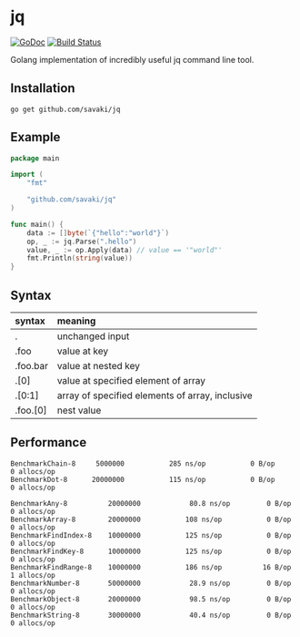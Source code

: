 # jq

[![GoDoc](https://godoc.org/github.com/savaki/jq?status.svg)](https://godoc.org/github.com/savaki/jq)
[![Build Status](https://snap-ci.com/savaki/jq/branch/master/build_image)](https://snap-ci.com/savaki/jq/branch/master)

Golang implementation of incredibly useful jq command line tool.

## Installation

```
go get github.com/savaki/jq
```

## Example

```go
package main

import (
	"fmt"

	"github.com/savaki/jq"
)

func main() {
	data := []byte(`{"hello":"world"}`)
	op, _ := jq.Parse(".hello")
	value, _ := op.Apply(data) // value == '"world"'
	fmt.Println(string(value))
}
```

## Syntax

| syntax | meaning|
| :--- | :--- |
| . |  unchanged input |
| .foo |  value at key |
| .foo.bar |  value at nested key |
| .[0] | value at specified element of array | 
| .[0:1] | array of specified elements of array, inclusive |
| .foo.[0] | nest value |

## Performance

```
BenchmarkChain-8   	 5000000	       285 ns/op	       0 B/op	       0 allocs/op
BenchmarkDot-8     	20000000	       115 ns/op	       0 B/op	       0 allocs/op

BenchmarkAny-8         	20000000	        80.8 ns/op	       0 B/op	       0 allocs/op
BenchmarkArray-8       	20000000	       108 ns/op	       0 B/op	       0 allocs/op
BenchmarkFindIndex-8   	10000000	       125 ns/op	       0 B/op	       0 allocs/op
BenchmarkFindKey-8     	10000000	       125 ns/op	       0 B/op	       0 allocs/op
BenchmarkFindRange-8   	10000000	       186 ns/op	      16 B/op	       1 allocs/op
BenchmarkNumber-8      	50000000	        28.9 ns/op	       0 B/op	       0 allocs/op
BenchmarkObject-8      	20000000	        98.5 ns/op	       0 B/op	       0 allocs/op
BenchmarkString-8      	30000000	        40.4 ns/op	       0 B/op	       0 allocs/op
```

